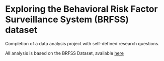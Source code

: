# Exploring the Behavioral Risk Factor Surveillance System (BRFSS) dataset

Completion of a data analysis project with self-defined research questions.

All analysis is based on the BRFSS Dataset, available [here](https://d18ky98rnyall9.cloudfront.net/_384b2d9eda4b29131fb681b243a7767d_brfss2013.RData?Expires=1467331200&Signature=btB01iEmN49BfUT-ycJ1wlrBCgcKvMWrdbMsuWW2F4DfqsrCRxEnfzz12~3hM5eaGDCyflTQ9nPk3pY1DaWZ-05U609~meb7wIJD4sIft-FUutBWzcA6ndT3Swy9sEudjsTgs3exH6e-LTkSqMDAna6a0p~Z12UbOTOopUBLR1I_&Key-Pair-Id=APKAJLTNE6QMUY6HBC5A)
